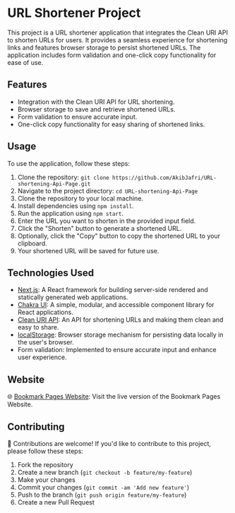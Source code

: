 # URL Shortener Project

This project is a URL shortener application that integrates the Clean URI API to shorten URLs for users. It provides a seamless experience for shortening links and features browser storage to persist shortened URLs. The application includes form validation and one-click copy functionality for ease of use.

## Features

- Integration with the Clean URI API for URL shortening.
- Browser storage to save and retrieve shortened URLs.
- Form validation to ensure accurate input.
- One-click copy functionality for easy sharing of shortened links.

## Usage

To use the application, follow these steps:

1. Clone the repository: `git clone https://github.com/AkibJafri/URL-shortening-Api-Page.git`
2. Navigate to the project directory: `cd URL-shortening-Api-Page`
1. Clone the repository to your local machine.
2. Install dependencies using `npm install`.
3. Run the application using `npm start`.
4. Enter the URL you want to shorten in the provided input field.
5. Click the "Shorten" button to generate a shortened URL.
6. Optionally, click the "Copy" button to copy the shortened URL to your clipboard.
7. Your shortened URL will be saved for future use.

## Technologies Used

- [Next.js](https://nextjs.org/): A React framework for building server-side rendered and statically generated web applications.
- [Chakra UI](https://chakra-ui.com/): A simple, modular, and accessible component library for React applications.
- [Clean URI API](https://cleanuri.com/): An API for shortening URLs and making them clean and easy to share.
- [localStorage](https://developer.mozilla.org/en-US/docs/Web/API/Window/localStorage): Browser storage mechanism for persisting data locally in the user's browser.
- Form validation: Implemented to ensure accurate input and enhance user experience.

<!--## Screenshots

<img width="500" alt="image" src="https://github.com/AkibJafri/URL-shortening-API-landing-page/assets/111608954/063e02cb-426b-48f5-a6e8-d1dbe3a39e5c">
<!-- <img width="400" alt="image" src="https://github.com/AkibJafri/URL-shortening-API-landing-page/assets/111608954/5beb9adc-6b39-4a5c-809b-e280a008d148">-->
<!--<img width="493" alt="image" src="https://github.com/AkibJafri/URL-shortening-API-landing-page/assets/111608954/34a09807-20a8-4777-bdcb-c635ef65e670"> 

<!--## Mobile View
<!--<img width="158" alt="image" src="https://github.com/AkibJafri/URL-shortening-API-landing-page/assets/111608954/b49b3c30-e034-402d-97dd-1fa02c0a6406">
<!--<img width="156" alt="image" src="https://github.com/AkibJafri/URL-shortening-API-landing-page/assets/111608954/b0f51e72-6514-4ef1-a1b9-32bd88883b4f"> -->






## Website

🌐 [Bookmark Pages Website](https://url-shortening-api-landing-page-plum.vercel.app/): Visit the live version of the Bookmark Pages Website.

## Contributing

🤝 Contributions are welcome! If you'd like to contribute to this project, please follow these steps:
1. Fork the repository
2. Create a new branch (`git checkout -b feature/my-feature`)
3. Make your changes
4. Commit your changes (`git commit -am 'Add new feature'`)
5. Push to the branch (`git push origin feature/my-feature`)
6. Create a new Pull Request
